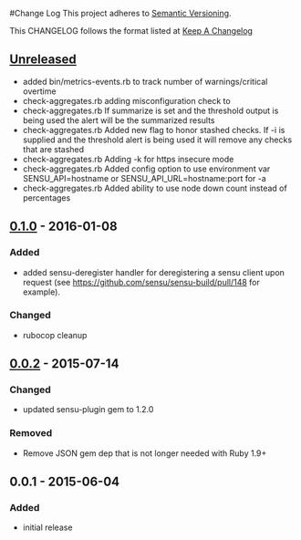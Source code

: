 #Change Log
This project adheres to [Semantic Versioning](http://semver.org/).

This CHANGELOG follows the format listed at [Keep A Changelog](http://keepachangelog.com/)

## [Unreleased]
- added bin/metrics-events.rb to track number of warnings/critical overtime
- check-aggregates.rb adding misconfiguration check to 
- check-aggregates.rb If summarize is set and the threshold output is being used the alert will be the summarized results
- check-aggregates.rb Added new flag to honor stashed checks. If -i is supplied and the threshold alert is being used it will remove any checks that are stashed
- check-aggregates.rb Adding -k for https insecure mode
- check-aggregates.rb Added config option to use environment var SENSU_API=hostname or SENSU_API_URL=hostname:port for -a 
- check-aggregates.rb Added ability to use node down count instead of percentages

## [0.1.0] - 2016-01-08
### Added
- added sensu-deregister handler for deregistering a sensu client upon request (see https://github.com/sensu/sensu-build/pull/148 for example).

### Changed
- rubocop cleanup

## [0.0.2] - 2015-07-14
### Changed
- updated sensu-plugin gem to 1.2.0

### Removed
- Remove JSON gem dep that is not longer needed with Ruby 1.9+

## 0.0.1 - 2015-06-04
### Added
- initial release

[Unreleased]: https://github.com/sensu-plugins/sensu-plugins-sensu/compare/0.1.0...HEAD
[0.1.0]: https://github.com/sensu-plugins/sensu-plugins-sensu/compare/0.0.2...0.1.0
[0.0.2]: https://github.com/sensu-plugins/sensu-plugins-sensu/compare/0.0.1...0.0.2
